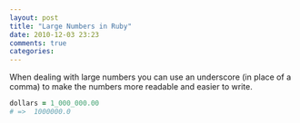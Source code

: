 ```yaml
---
layout: post
title: "Large Numbers in Ruby"
date: 2010-12-03 23:23
comments: true
categories: 
---
```


When dealing with large numbers you can use an underscore (in place of a comma) to make the numbers more
readable and easier to write.

```ruby
dollars = 1_000_000.00
# =>  1000000.0
```

